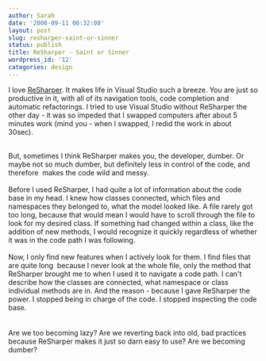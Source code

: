```yaml
---
author: Sarah
date: '2008-09-11 06:32:00'
layout: post
slug: resharper-saint-or-sinner
status: publish
title: ReSharper - Saint or Sinner
wordpress_id: '12'
categories: design
---
```


I love <a href="http://www.jetbrains.com/resharper/">ReSharper</a>. It makes life in Visual Studio such a breeze. You are just so productive in it, with all of its navigation tools, code completion and automatic refactorings. I tried to use Visual Studio without ReSharper the other day - it was so impeded that I swapped computers after about 5 minutes work (mind you - when I swapped, I redid the work in about 30sec). <div><br /></div><div>But, sometimes I think ReSharper makes you, the developer, dumber. Or maybe not so much dumber, but definitely less in control of the code, and therefore  makes the code wild and messy.</div><div><br /></div><div>Before I used ReSharper, I had quite a lot of information about the code base in my head. I knew how classes connected, which files and namespaces they belonged to, what the model looked like. A file rarely got too long, because that would mean I would have to scroll through the file to look for my desired class. If something had changed within a class, like the addition of new methods, I would recognize it quickly regardless of whether it was in the code path I was following.</div><div><br /></div><div>Now, I only find new features when I actively look for them. I find files that are quite long  because I never look at the whole file, only the method that ReSharper brought me to when I used it to navigate a code path. I can't describe how the classes are connected, what namespace or class individual methods are in. And the reason - because I gave ReSharper the power. I stopped being in charge of the code. I stopped inspecting the code base.</div><div><br /></div><div><br /></div><div>Are we too becoming lazy? Are we reverting back into old, bad practices because ReSharper makes it just so darn easy to use? Are we becoming dumber?</div>